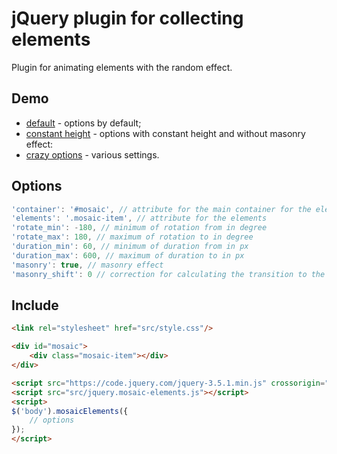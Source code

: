 # jQuery plugin for collecting elements
Plugin for animating elements with the random effect.

## Demo

* [default](https://kotlyarov.us/jquery-mosaic-elements/?default=1) - options by default;
* [constant height](https://kotlyarov.us/jquery-mosaic-elements/?ch=1) - options with constant height and without masonry effect: 
* [crazy options](https://kotlyarov.us/jquery-mosaic-elements/?co=1) - various settings.

## Options

```javascript
'container': '#mosaic', // attribute for the main container for the elements
'elements': '.mosaic-item', // attribute for the elements
'rotate_min': -180, // minimum of rotation from in degree
'rotate_max': 180, // maximum of rotation to in degree
'duration_min': 60, // minimum of duration from in px
'duration_max': 600, // maximum of duration to in px
'masonry': true, // masonry effect
'masonry_shift': 0 // correction for calculating the transition to the next column in the container
```

## Include

```html
<link rel="stylesheet" href="src/style.css"/>

<div id="mosaic">
    <div class="mosaic-item"></div>
</div>

<script src="https://code.jquery.com/jquery-3.5.1.min.js" crossorigin="anonymous"></script>
<script src="src/jquery.mosaic-elements.js"></script>
<script>
$('body').mosaicElements({
    // options    
});
</script>
```

